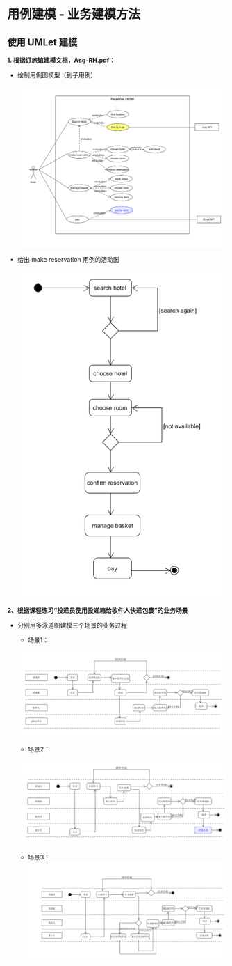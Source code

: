 
# 用例建模 - 业务建模方法

## 使用 UMLet 建模

**1. 根据订旅馆建模文档，Asg-RH.pdf：**
  + 绘制用例图模型（到子用例）
  
    ![用例图模型_订旅馆](temp/7_1.png)
  
  + 给出 make reservation 用例的活动图
  
    ![活动图_make reservation](temp/7_2.png)
    
 **2、根据课程练习“投递员使用投递箱给收件人快递包裹”的业务场景**
  + 分别用多泳道图建模三个场景的业务过程
  
    * 场景1：
    
    ![投递_场景1](temp/7_2_1.png)
    
    * 场景2：
    
    ![投递_场景1](temp/7_2_2.png)
    
    * 场景3：
    ![投递_场景1](temp/7_2_3.png)
  
  
  
  
  
  




